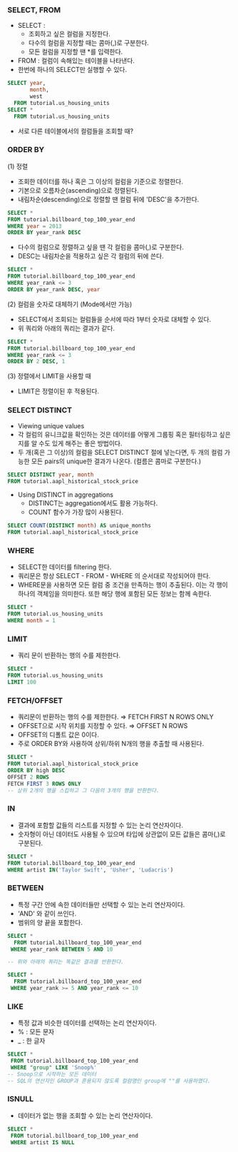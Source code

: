 ### SELECT, FROM

- SELECT :
  - 조회하고 싶은 컬럼을 지정한다.
  - 다수의 컬럼을 지정할 때는 콤마(,)로 구분한다.
  - 모든 컬럼을 지정할 땐 *를 입력한다.
- FROM : 컬럼이 속해있는 테이블을 나타낸다.
- 한번에 하나의 SELECT만 실행할 수 있다.

```sql
SELECT year,
       month,
       west
  FROM tutorial.us_housing_units
SELECT *
  FROM tutorial.us_housing_units
```

- 서로 다른 테이블에서의 컬럼들을 조회할 때?

### ORDER BY

(1) 정렬

- 조회한 데이터를 하나 혹은 그 이상의 컬럼을 기준으로 정렬한다.
- 기본으로 오름차순(ascending)으로 정렬된다.
- 내림차순(descending)으로 정렬할 땐 컬럼 뒤에 'DESC'을 추가한다.

```sql
SELECT *
FROM tutorial.billboard_top_100_year_end
WHERE year = 2013
ORDER BY year_rank DESC
```

- 다수의 컬럼으로 정렬하고 싶을 땐 각 컬럼을 콤마(,)로 구분한다.
- DESC는 내림차순을 적용하고 싶은 각 컬럼의 뒤에 쓴다.

```sql
SELECT *
FROM tutorial.billboard_top_100_year_end
WHERE year_rank <= 3
ORDER BY year_rank DESC, year
```

(2) 컬럼을 숫자로 대체하기 (Mode에서만 가능)

- SELECT에서 조회되는 컬럼들을 순서에 따라 1부터 숫자로 대체할 수 있다.
- 위 쿼리와 아래의 쿼리는 결과가 같다.

```sql
SELECT * 
FROM tutorial.billboard_top_100_year_end
WHERE year_rank <= 3
ORDER BY 2 DESC, 1
```

(3) 정렬에서 LIMIT을 사용할 때

- LIMIT은 정렬이된 후 적용된다.

### SELECT DISTINCT

- Viewing unique values
- 각 컬럼의 유니크값을 확인하는 것은 데이터를 어떻게 그룹핑 혹은 필터링하고 싶은지를 알 수도 있게 해주는 좋은 방법이다.
- 두 개(혹은 그 이상)의 컬럼을 SELECT DISTINCT 절에 넣는다면, 두 개의 컬럼 가능한 모든 pairs의 unique한 결과가 나온다. (컬름은 콤마로 구분한다.)

```sql
SELECT DISTINCT year, month
FROM tutorial.aapl_historical_stock_price
```

- Using DISTINCT in aggregations
  - DISTINCT는 aggregation에서도 활용 가능하다.
  - COUNT 함수가 가장 많이 사용된다.

```sql
SELECT COUNT(DISTINCT month) AS unique_months
FROM tutorial.aapl_historical_stock_price
```

### WHERE

- SELECT한 데이터를 filtering 한다.
- 쿼리문은 항상 SELECT - FROM - WHERE 의 순서대로 작성되어야 한다.
- WHERE문을 사용하면 모든 컬럼 중 조건을 만족하는 행이 추출된다. 이는 각 행이 하나의 객체임을 의미한다. 또한 해당 행에 포함된 모든 정보는 함께 속한다.

```sql
SELECT *
FROM tutorial.us_housing_units
WHERE month = 1
```

### LIMIT

- 쿼리 문이 반환하는 행의 수를 제한한다.

```sql
SELECT *
FROM tutorial.us_housing_units
LIMIT 100
```

### FETCH/OFFSET

- 쿼리문이 반환하는 행의 수를 제한한다. ⇒ FETCH FIRST N ROWS ONLY
- OFFSET으로 시작 위치를 지정할 수 있다. ⇒ OFFSET N ROWS
- OFFSET의 디폴트 값은 0이다.
- 주로 ORDER BY와 사용하여 상위/하위 N개의 행을 추출할 때 사용된다.

```sql
SELECT *
FROM tutorial.aapl_historical_stock_price
ORDER BY high DESC
OFFSET 2 ROWS
FETCH FIRST 3 ROWS ONLY
-- 상위 2개의 행을 스킵하고 그 다음의 3개의 행을 반환한다.
```

### IN

- 결과에 포함할 값들의 리스트를 지정할 수 있는 논리 연산자이다.
- 숫자형이 아닌 데이터도 사용될 수 있으며 타입에 상관없이 모든 값들은 콤마(,)로 구분된다.

```sql
SELECT *
FROM tutorial.billboard_top_100_year_end
WHERE artist IN('Taylor Swift', 'Usher', 'Ludacris')
```

### BETWEEN

- 특정 구간 안에 속한 데이터들만 선택할 수 있는 논리 연산자이다.
- 'AND' 와 같이 쓰인다.
- 범위의 양 끝을 포함한다.

```sql
SELECT *
  FROM tutorial.billboard_top_100_year_end
 WHERE year_rank BETWEEN 5 AND 10

-- 위와 아래의 쿼리는 똑같은 결과를 반환한다.

SELECT *
  FROM tutorial.billboard_top_100_year_end
 WHERE year_rank >= 5 AND year_rank <= 10
```

### LIKE

- 특정 값과 비슷한 데이터를 선택하는 논리 연산자이다.
- % : 모든 문자
- _ : 한 글자

```sql
SELECT *
 FROM tutorial.billboard_top_100_year_end
 WHERE "group" LIKE 'Snoop%' 
-- Snoop으로 시작하는 모든 데이터
-- SQL의 연산자인 GROUP과 혼용되지 않도록 컬럼명인 group에 ""를 사용하였다.
```

### ISNULL

- 데이터가 없는 행을 조회할 수 있는 논리 연산자이다.

```sql
SELECT *
 FROM tutorial.billboard_top_100_year_end
 WHERE artist IS NULL
```